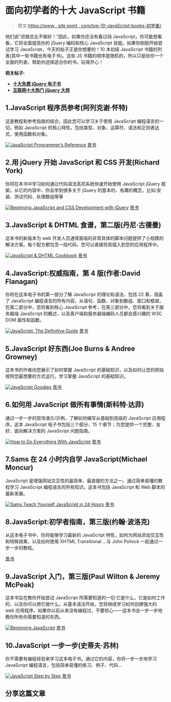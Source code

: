 # 面向初学者的十大 JavaScript 书籍

> 原文:[https://www . site point . com/top-10-JavaScript-books-初学者/](https://www.sitepoint.com/top-10-javascript-books-beginners/)

他们说“迟做总比不做好！”因此，如果你还没有看过纯 JavaScript，你可能想看看，它将全面提高你的 jQuery 编码和核心 JavaScript 技能。如果你刚刚开始尝试学习 JavaScript，今天的帖子正是你想要的！10 本初级 JavaScript 书籍的列表(其中一些书籍也有电子书)。这些 JS 书籍的顺序是随机的，所以只是给你一个全面的列表，帮助你选择适合你的书。玩得开心！

**相关帖子:**

*   [**十大免费 jQuery 电子书**](http://www.jquery4u.com/jquery-ebooks/top-10-free-jquery-ebooks/)
*   [**互联网十大热门 jQuery 大师**](http://www.jquery4u.com/articles/top-10-jquery-gurus-hit-internet/)

## 1.JavaScript 程序员参考(阿列克谢·怀特)

这是教程和参考指南的结合，因此您可以学习关于使用 JavaScript 编程语言的一切，例如 JavaScript 的核心特性，包括类型、对象、运算符、语法和正则表达式，使用函数和对象。

 [![JavaScript Programmer’s Reference](../Images/0b8b4d893b5d957df9549ea4f53e674a.png)](http://www.amazon.com/JavaScript-Programmers-Reference-Wrox-Programmer/dp/0470344725?_encoding=UTF8&tag=blogartispec-20&linkCode=ur2&camp=1789&creative=9325) 
[景书](http://www.amazon.com/JavaScript-Programmers-Reference-Wrox-Programmer/dp/0470344725?_encoding=UTF8&tag=blogartispec-20&linkCode=ur2&camp=1789&creative=9325)

## 2.用 jQuery 开始 JavaScript 和 CSS 开发(Richard York)

你将在本书中学习如何通过代码语法高亮系统快速开始使用 JavaScript jQuery 框架。从它的内容中，你会学到很多关于 jQuery 的基本的、有趣的概念，比如:安装、测试代码、处理数组等等

 [![Beginning JavaScript and CSS Development with jQuery](../Images/5bf9900da54b66ce3dbffa53afef1b0c.png)](http://www.amazon.com/Beginning-JavaScript-Development-jQuery-Programmer/dp/0470227796?_encoding=UTF8&tag=blogartispec-20&linkCode=ur2&camp=1789&creative=9325) 
[景书](http://www.amazon.com/Beginning-JavaScript-Development-jQuery-Programmer/dp/0470227796?_encoding=UTF8&tag=blogartispec-20&linkCode=ur2&camp=1789&creative=9325)

## 3.JavaScript & DHTML 食谱，第二版(丹尼·古德曼)

这本书的新版本为 web 开发人员通常面临的非常具体的脚本问题提供了小规模的解决方案。每个配方都包含一段代码，您可以直接将其插入到您的应用程序中。

 [![JavaScript & DHTML Cookbook](../Images/d0f4f571a54f04521de6cc194926a402.png)](http://www.amazon.com/JavaScript-DHTML-Cookbook-Danny-Goodman/dp/0596514085?_encoding=UTF8&tag=blogartispec-20&linkCode=ur2&camp=1789&creative=9325) 
[景书](http://www.amazon.com/JavaScript-DHTML-Cookbook-Danny-Goodman/dp/0596514085?_encoding=UTF8&tag=blogartispec-20&linkCode=ur2&camp=1789&creative=9325)

## 4.JavaScript:权威指南，第 4 版(作者:David Flanagan)

你将在这本电子书的第一部分了解 JavaScript 的理论和语法，包括 22 章，涵盖了 JavaScript 编程语言的所有内容，从语句、函数、对象到数组、窗口和框架。在第二部分中，您将看到核心 JavaScript 参考，在第三部分中，您将看到关于服务器端 JavaScript 的概述，以及客户端和服务器端编码人员都会感兴趣的 W3C DOM 属性和函数。

 [![JavaScript: The Definitive Guide](../Images/6279ceda26e1df010292f7599b7925bf.png)](http://www.amazon.com/gp/product/0613911881?_encoding=UTF8&tag=blogartispec-20&linkCode=ur2&camp=1789&creative=9325) 
[景书](http://www.amazon.com/gp/product/0613911881?_encoding=UTF8&tag=blogartispec-20&linkCode=ur2&camp=1789&creative=9325)

## 5.JavaScript 好东西(Joe Burns & Andree Growney)

这本书的作者向您展示了如何掌握 JavaScript 的基础知识，以及如何让您的网站按照您最想要的方式运行。学习掌握 JavaScript 的基础知识。

 [![JavaScript Goodies](../Images/01af6a8b04d2af7ab3878133f41a423d.png)](http://www.amazon.ca/JavaScript-Goodies-Joe-Burns/dp/0789726122?_encoding=UTF8&tag=blogartispec-20&linkCode=ur2&camp=1789&creative=9325) 
[景书](http://www.amazon.ca/JavaScript-Goodies-Joe-Burns/dp/0789726122?_encoding=UTF8&tag=blogartispec-20&linkCode=ur2&camp=1789&creative=9325)

## 6.如何用 JavaScript 做所有事情(斯科特·达菲)

通过一步一步的现场演示/示例，了解如何编写从基础到高级的 JavaScript 应用程序。这本 JavaScript 电子书包括三个部分，15 个章节；为您提供一个完整、友好、面向解决方案的 JavaScript 问题指南。

 [![How to Do Everything With JavaScript](../Images/472c5d78ead6ec963beb939774d16420.png)](http://www.amazon.com/How-Everything-JavaScript-Scott-Duffy/dp/0072228873?_encoding=UTF8&tag=blogartispec-20&linkCode=ur2&camp=1789&creative=9325) 
[景书](http://www.amazon.com/How-Everything-JavaScript-Scott-Duffy/dp/0072228873?_encoding=UTF8&tag=blogartispec-20&linkCode=ur2&camp=1789&creative=9325)

## 7.Sams 在 24 小时内自学 JavaScript(Michael Moncur)

JavaScript 是增强网站交互性的最简单、最直接的方法之一。通过简单易懂的教程学习 JavaScript 编程语言的所有知识。这本书包括 JavaScript 和 Web 脚本的最新发展。

 [![Sams Teach Yourself JavaScript in 24 Hours](../Images/1cefc28a1aac654e9b0021714e9f97a2.png)](http://www.amazon.com/Teach-Yourself-JavaScript-Hours-Edition/dp/0672328798?_encoding=UTF8&tag=blogartispec-20&linkCode=ur2&camp=1789&creative=9325) 
[景书](http://www.amazon.com/Teach-Yourself-JavaScript-Hours-Edition/dp/0672328798?_encoding=UTF8&tag=blogartispec-20&linkCode=ur2&camp=1789&creative=9325)

## 8.JavaScript:初学者指南，第三版(约翰·波洛克)

从这本电子书中，你将能够学习最新的 JavaScript 特性，如何为网站添加交互性和特殊效果，以及如何使用 XHTML Transitional …与 John Pollock 一起通过一步一步的教程。

 [](http://www.amazon.com/JavaScript-Beginners-Guide-Edition-ebook/dp/B002R0JXFE?_encoding=UTF8&tag=blogartispec-20&linkCode=ur2&camp=1789&creative=9325) 
[景书](http://www.amazon.com/JavaScript-Beginners-Guide-Edition-ebook/dp/B002R0JXFE?_encoding=UTF8&tag=blogartispec-20&linkCode=ur2&camp=1789&creative=9325)

## 9.JavaScript 入门，第三版(Paul Wilton & Jeremy McPeak)

这本书旨在教你开始尝试 JavaScript 所需要知道的一切:它是什么，它是如何工作的，以及你可以用它做什么。从基本语法开始，您将继续学习如何创建强大的 web 应用程序。如果你以前从来没有编程过，不要担心——这本书会一步一步地教你所有你需要知道的东西。

 [![Beginning JavaScript](../Images/c6062124707dbdebb01d53967055ca9a.png)](http://www.amazon.com/Beginning-JavaScript-3rd-Edition-Programmer/dp/0470051515?_encoding=UTF8&tag=blogartispec-20&linkCode=ur2&camp=1789&creative=9325) 
[景书](http://www.amazon.com/Beginning-JavaScript-3rd-Edition-Programmer/dp/0470051515?_encoding=UTF8&tag=blogartispec-20&linkCode=ur2&camp=1789&creative=9325)

## 10.JavaScript 一步一步(史蒂夫·苏林)

你不需要有编程经验来学习这本电子书。通过它的内容，你将一步一步地学习 JavaScript 编程语言，包括简单易懂的练习、例子、代码…

 [![JavaScript Step by Step](../Images/829b70448863e08e63cd1e879db82f1c.png)](http://www.amazon.com/JavaScript-Step-Book-Package-Developer/dp/0735624496?_encoding=UTF8&tag=blogartispec-20&linkCode=ur2&camp=1789&creative=9325) 
[景书](http://www.amazon.com/JavaScript-Step-Book-Package-Developer/dp/0735624496?_encoding=UTF8&tag=blogartispec-20&linkCode=ur2&camp=1789&creative=9325)

## 分享这篇文章